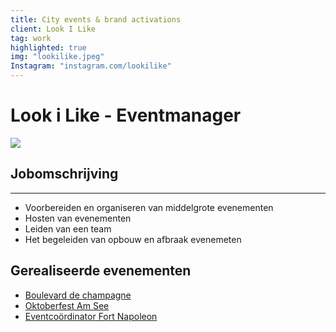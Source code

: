 ```yaml
---
title: City events & brand activations
client: Look I Like
tag: work
highlighted: true
img: "lookilike.jpeg"
Instagram: "instagram.com/lookilike"
---
```


<div class="markdown__page">

# Look i Like - Eventmanager

<img class='markdown__work' src="https://scontent-bru2-1.xx.fbcdn.net/v/t39.30808-6/241263171_402102138191849_2321744343368938748_n.png?_nc_cat=106&cb=c578a115-c1c39920&ccb=1-5&_nc_sid=730e14&_nc_ohc=95gFdCl_SUAAX8upHTB&_nc_ht=scontent-bru2-1.xx&oh=551944d88788b9599285dee9997853e8&oe=61BC80CC"  />



## Jobomschrijving 
---

- Voorbereiden en organiseren van middelgrote evenementen 
- Hosten van evenementen 
- Leiden van een team 
- Het begeleiden van opbouw en afbraak evenemeten 


## Gerealiseerde evenementen ##
- [Boulevard de champagne](https://www.example.com)
- [Oktoberfest Am See](https://www.example.com)
- [Eventcoördinator Fort Napoleon](https://www.example.com)
</div>




